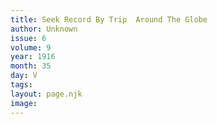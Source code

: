 ```yaml
---
title: Seek Record By Trip  Around The Globe
author: Unknown
issue: 6
volume: 9
year: 1916
month: 35
day: V
tags:
layout: page.njk
image:
---
```





